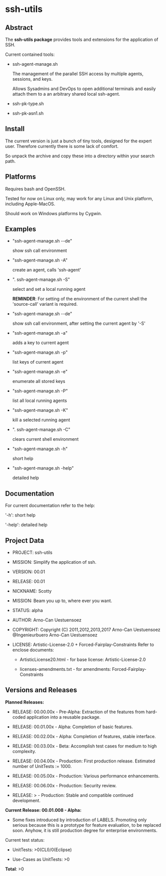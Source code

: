 ssh-utils
=========

Abstract
--------

The **ssh-utils package** provides tools and extensions for
the application of SSH.

Current contained tools:

* ssh-agent-manage.sh

  The management of the parallel SSH access
  by multiple agents, sessions, and keys.

  Allows Sysadmins and DevOps to open additional terminals
  and easily attach them to a an arbitrary shared local
  ssh-agent.

* ssh-pk-type.sh

* ssh-pk-asn1.sh

Install
-------

  The current version is just a bunch of tiny tools,
  designed for the expert user. Therefore currently
  there is some lack of comfort.

  So unpack the archive and copy these into a
  directory within your search path.

Platforms
---------

  Requires bash and OpenSSH.

  Tested for now on Linux only, may work for
  any Linux and Unix platform, including
  Apple-MacOS.

  Should work on Windows platforms by Cygwin.

Examples
--------

  - "ssh-agent-manage.sh --de"

    show ssh call environment

  - "ssh-agent-manage.sh -A"

    create an agent, calls 'ssh-agent'

  - ". ssh-agent-manage.sh -S"

    select and set a local running agent

    **REMINDER**:
      For setting of the environment of the current
      shell the 'source-call' variant is required.

  - "ssh-agent-manage.sh --de"

    show ssh call environment, after setting the
    current agent by '-S'

  - "ssh-agent-manage.sh -a"

    adds a key to current agent

  - "ssh-agent-manage.sh -p"

    list keys of current agent

  - "ssh-agent-manage.sh -e"

    enumerate all stored keys

  - "ssh-agent-manage.sh -P"

    list all local running agents

  - "ssh-agent-manage.sh -K"

    kill a selected running agent

  - ". ssh-agent-manage.sh -C"

    clears current shell environment

  - "ssh-agent-manage.sh -h"

    short help

  - "ssh-agent-manage.sh -help"

    detailed help

Documentation
-------------

For current documentation refer to the help:

  '-h':     short help

  '-help':  detailed help

Project Data
------------

* PROJECT:   ssh-utils

* MISSION:   Simplify the application of ssh.

* VERSION:   00.01

* RELEASE:   00.01

* NICKNAME:  Scotty

* MISSION:   Beam you up to, where ever you want.

* STATUS:    alpha

* AUTHOR:    Arno-Can Uestuensoez

* COPYRIGHT: Copyright (C) 2011,2012,2013,2017 Arno-Can Uestuensoez @Ingenieurbuero Arno-Can Uestuensoez

* LICENSE:   Artistic-License-2.0 + Forced-Fairplay-Constraints
  Refer to enclose documents:

  *  ArtisticLicense20.html - for base license: Artistic-License-2.0

  *  licenses-amendments.txt - for amendments: Forced-Fairplay-Constraints

Versions and Releases
---------------------

**Planned Releases:**

* RELEASE: 00.00.00x - Pre-Alpha: Extraction of the features from hard-coded application into a reusable package.

* RELEASE: 00.01.00x - Alpha: Completion of basic features.

* RELEASE: 00.02.00x - Alpha: Completion of features, stable interface.

* RELEASE: 00.03.00x - Beta: Accomplish test cases for medium to high complexity.

* RELEASE: 00.04.00x - Production: First production release. Estimated number of UnitTests := 1000.

* RELEASE: 00.05.00x - Production: Various performance enhancements.

* RELEASE: 00.06.00x - Production: Security review.

* RELEASE: >         - Production: Stable and compatible continued development.

**Current Release: 00.01.008 - Alpha:**

* Some fixes introduced by introduction of LABELS.
  Promoting only serious because this is a prototype for feature evaluation,
  to be replaced soon.
  Anyhow, it is still production degree for enterprise environments.

Current test status:

* UnitTests: >0(CLI)/0(Eclipse)

* Use-Cases as UnitTests: >0

**Total**: >0

